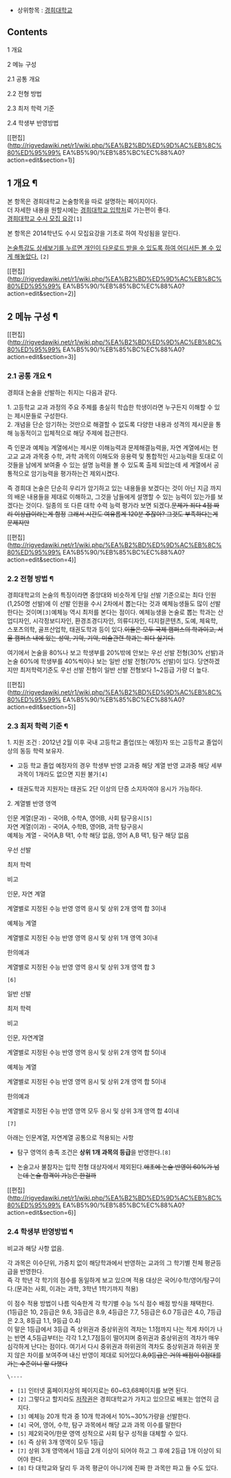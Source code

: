 * 상위항목 : [경희대학교](%EA%B2%BD%ED%9D%AC%EB%8C%80%ED%95%99%EA%B5%90.md)

## Contents

    

1 개요

2 메뉴 구성

    

2.1 공통 개요

2.2 전형 방법

2.3 최저 학력 기준

2.4 학생부 반영방법

[[편집](http://rigvedawiki.net/r1/wiki.php/%EA%B2%BD%ED%9D%AC%EB%8C%80%ED%95%99%
EA%B5%90/%EB%85%BC%EC%88%A0?action=edit&section=1)]

## 1 개요 ¶

  

본 항목은 경희대학교 논술항목을 따로 설명하는 페이지이다.  
더 자세한 내용을 원할시에는 [경희대학교 입학처](http://iphak.khu.ac.kr/web/main/home)로 가는편이 좋다.  
[경희대학교 수시 모집 요강](http://iphak.khu.ac.kr/web/main/susi_a)`[1]`

  

본 항목은 2014학년도 수시 모집요강을 기초로 하여 작성됨을 알린다.

  

[논술특강도 상세보기를 누르면 개인이 다운로드 받을 수 있도록 하여 어디서든 볼 수 있게
해놓았다.](http://iphak.khu.ac.kr/web/main/helper_f) `[2]`

[[편집](http://rigvedawiki.net/r1/wiki.php/%EA%B2%BD%ED%9D%AC%EB%8C%80%ED%95%99%
EA%B5%90/%EB%85%BC%EC%88%A0?action=edit&section=2)]

## 2 메뉴 구성 ¶

  

[[편집](http://rigvedawiki.net/r1/wiki.php/%EA%B2%BD%ED%9D%AC%EB%8C%80%ED%95%99%
EA%B5%90/%EB%85%BC%EC%88%A0?action=edit&section=3)]

### 2.1 공통 개요 ¶

  

경희대 논술을 선발하는 취지는 다음과 같다.

  
  

1\. 고등학교 교과 과정의 주요 주제를 충실히 학습한 학생이라면 누구든지 이해할 수 있는 제시문들로 구성한다.  
2\. 개념을 단순 암기하는 것만으로 해결할 수 없도록 다양한 내용과 성격의 제시문을 통해 능동적이고 입체적으로 해당 주제에 접근한다.

  

즉 인문과 예체능 계열에서는 제시문 이해능력과 문제해결능력을, 자연 계열에서는 현 고교 교과 과목중 수학, 과학 과목의 이해도와 응용력 및
통합적인 사고능력을 토대로 이 것들을 남에게 보여줄 수 있는 설명 능력을 볼 수 있도록 출제 되었는데 세 계열에서 공통적으로 암기능력을
평가하는건 제외시켰다.

  

즉 경희대 논술은 단순히 우리가 암기하고 있는 내용들을 보겠다는 것이 아닌 지금 까지의 배운 내용들을 제대로 이해하고, 그것을 남들에게
설명할 수 있는 능력이 있는가를 보겠다는 것이다. 일종의 또 다른 대학 수력 능력 평가라 보면 되겠다.<del>문제가 죄다 4점 짜리
이상급이라는게 함정</del> <del>그래서 시간도 여유롭게 120분 주잖아? 그것도 부족하다는게 문제지만</del>

[[편집](http://rigvedawiki.net/r1/wiki.php/%EA%B2%BD%ED%9D%AC%EB%8C%80%ED%95%99%
EA%B5%90/%EB%85%BC%EC%88%A0?action=edit&section=4)]

### 2.2 전형 방법 ¶

  

경희대학교의 논술의 특징이라면 중앙대와 비슷하게 단일 선발 기준으로는 최다 인원(1,250명 선발)에 이 선발 인원을 수시 2차에서 뽑는다는
것과 예체능생들도 많이 선발한다는 것이며`[3]`예체능 역시 최저를 본다는 점이다. 예체능생을 논술로 뽑는 학과는 산업디자인,
시각정보디자인, 환경조경디자인, 의류디자인, 디지컬콘텐츠, 도예, 체육학, 스포츠의학, 골프산업학, 태권도학과 등이 있다.<del>이들은
모두 국제 캠퍼스의 학과이고, 서울 캠퍼스 내에 있는 성악, 기악, 기악, 미술관련 학과는 죄다 실기다.</del>

  

여기에서 논술을 80%나 보고 학생부를 20%밖에 안보는 우선 선발 전형(30% 선발)과 논술 60%에 학생부를 40%씩이나 보는 일반 선발
전형(70% 선발)이 있다. 당연하겠지만 최저학력기준도 우선 선발 전형이 일반 선발 전형보다 1~2등급 가량 더 높다.

[[편집](http://rigvedawiki.net/r1/wiki.php/%EA%B2%BD%ED%9D%AC%EB%8C%80%ED%95%99%
EA%B5%90/%EB%85%BC%EC%88%A0?action=edit&section=5)]

### 2.3 최저 학력 기준 ¶

  

1\. 지원 조건 : 2012년 2월 이후 국내 고등학교 졸업(또는 예정)자 또는 고등학교 졸업이상의 동등 학력 보유자.  

  * 고등 학교 졸업 예정자의 경우 학생부 반영 교과중 해당 계열 반영 교과중 해당 세부 과목이 1개라도 없으면 지원 불가`[4]`  

  * 태권도학과 지원자는 태권도 2단 이상의 단증 소지자여야 응시가 가능하다.  

2\. 계열별 반영 영역

  

인문 계열(문과) - 국어B, 수학A, 영어B, 사회 탐구응시`[5]`  
자연 계열(이과) - 국어A, 수학B, 영어B, 과학 탐구응시  
예체능 계열 - 국어A,B 택1, 수학 해당 없음, 영어 A,B 택1, 탐구 해당 없음

  

우선 선발

최저 학력

비고

인문, 자연 계열

계열별로 지정된 수능 반영 영역 응시 및 상위 2개 영역 합 3이내

예체능 계열

계열별로 지정된 수능 반영 영역 응시 및 상위 1개 영역 3이내

한의예과

계열별로 지정된 수능 반영 영역 응시 및 상위 3개 영역 합 3

`[6]`

  

일반 선발

최저 학력

비고

인문, 자연계열

계열별로 지정된 수능 반영 영역 응시 및 상위 2개 영역 합 5이내

예체능 계열

계열별로 지정된 수능 반영 영역 응시 및 상위 2개 영역 합 5이내

한의예과

계열별로 지정된 수능 반영 영역 모두 응시 및 상위 3개 영역 합 4이내

`[7]`

  
아래는 인문계열, 자연계열 공통으로 적용되는 사항

  

  * 탐구 영역의 충족 조건은 **상위 1개 과목의 등급**을 반영한다.`[8]`  

  * 논술고사 불참자는 입학 전형 대상자에서 제외된다.<del>애초에 논술 반영이 60%가 넘는데 논술 합격이 가능은 한걸까</del>  

[[편집](http://rigvedawiki.net/r1/wiki.php/%EA%B2%BD%ED%9D%AC%EB%8C%80%ED%95%99%
EA%B5%90/%EB%85%BC%EC%88%A0?action=edit&section=6)]

### 2.4 학생부 반영방법 ¶

  

비교과 해당 사항 없음.

  

각 과목은 이수단위, 가중치 없이 해당학과에서 반영하는 교과의 그 학기별 전체 평균등급을 반영한다.  
즉 각 학년 각 학기의 점수를 동일하게 보고 있으며 적용 대상은 국어/수학/영어/탐구이다.(문과는 사회, 이과는 과학, 3학년 1학기까지
적용)

  

이 점수 적용 방법이 나름 익숙한게 각 학기별 수능 %식 점수 배점 방식을 채택한다.  
(1등급은 10, 2등급은 9.6, 3등급은 8.9, 4등급은 7.7, 5등급은 6.0 7등급은 4.0, 7등급은 2.3, 8등급 1.1,
9등급 0.4)  
이 말은 1등급에서 3등급 즉 상위권과 중상위권의 격차는 1.1점까지 나는 적게 차이가 나는 반면 4,5등급부터는 각각 1.2,1.7점등이
떨어지며 중위권과 중상위권의 격차가 매우 심각하게 난다는 점이다. 여기서 다시 중위권과 하위권의 격차도 중상위권과 하위권 못지 않은 차이를
보여주며 내신 반영이 제대로 되어있다.<del>8,9등급은 거의 배점이 0점대를 가는 수준이니 말 다했다</del>

`\----`

  * `[1]` 인터넷 홈페이지상의 페이지로는 60~63,68페이지를 보면 된다.
  * `[2]` 그렇다고 할지라도 [저작권](%EC%A0%80%EC%9E%91%EA%B6%8C.md)은 경희대학교가 가지고 있으므로 배포는 엄연히 금지다.
  * `[3]` 예체능 20개 학과 중 10개 학과에서 10%~30%가량을 선발한다.
  * `[4]` 국어, 영어, 수학, 탐구 과목에서 해당 교과 과목 이수를 말한다
  * `[5]` 제2외국어/한문 영역 성적으로 사회 탐구 성적을 대체할 수 있다.
  * `[6]` 즉 상위 3개 영역이 모두 1등급
  * `[7]` 상위 3개 영역에서 1등급 2개 이상이 되어야 하고 그 후에 2등급 1개 이상이 되어야 한다.
  * `[8]` 타 대학교와 달리 두 과목 평균이 아니기에 진짜 한 과목만 파고 들 수도 있다.

